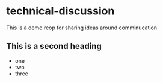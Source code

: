 # technical-discussion
This is a demo reop for sharing ideas around comminucation


## This is a second heading

* one
* two
* three
